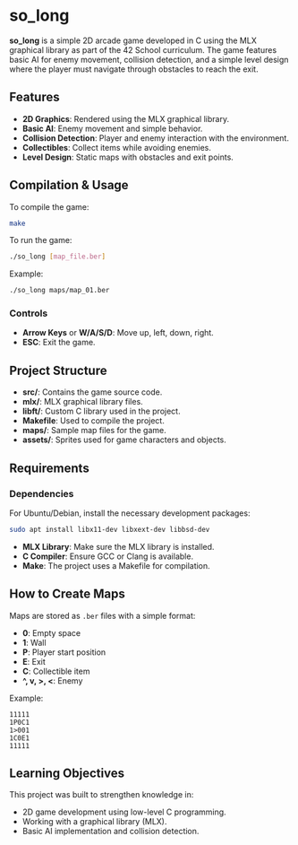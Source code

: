 # so_long

**so_long** is a simple 2D arcade game developed in C using the MLX graphical library as part of the 42 School curriculum. The game features basic AI for enemy movement, collision detection, and a simple level design where the player must navigate through obstacles to reach the exit.

## Features

- **2D Graphics**: Rendered using the MLX graphical library.
- **Basic AI**: Enemy movement and simple behavior.
- **Collision Detection**: Player and enemy interaction with the environment.
- **Collectibles**: Collect items while avoiding enemies.
- **Level Design**: Static maps with obstacles and exit points.

## Compilation & Usage

To compile the game:

```bash
make
```

To run the game:

```bash
./so_long [map_file.ber]
```

Example:

```bash
./so_long maps/map_01.ber
```

### Controls

- **Arrow Keys** or **W/A/S/D**: Move up, left, down, right.
- **ESC**: Exit the game.

## Project Structure

- **src/**: Contains the game source code.
- **mlx/**: MLX graphical library files.
- **libft/**: Custom C library used in the project.
- **Makefile**: Used to compile the project.
- **maps/**: Sample map files for the game.
- **assets/**: Sprites used for game characters and objects.

## Requirements

### Dependencies
For Ubuntu/Debian, install the necessary development packages:
```bash
sudo apt install libx11-dev libxext-dev libbsd-dev
```

- **MLX Library**: Make sure the MLX library is installed.
- **C Compiler**: Ensure GCC or Clang is available.
- **Make**: The project uses a Makefile for compilation.

## How to Create Maps

Maps are stored as `.ber` files with a simple format:
- **0**: Empty space
- **1**: Wall
- **P**: Player start position
- **E**: Exit
- **C**: Collectible item
- **^, v, >, <**: Enemy

Example:

```
11111
1P0C1
1>001
1C0E1
11111
```

## Learning Objectives

This project was built to strengthen knowledge in:

- 2D game development using low-level C programming.
- Working with a graphical library (MLX).
- Basic AI implementation and collision detection.
